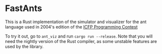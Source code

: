 FastAnts
========

This is a Rust implementation of the simulator and visualizer for the ant language
used in 2004's edition of the [ICFP Programming Contest](https://alliance.seas.upenn.edu/~plclub/cgi-bin/contest/)

To try it out, go to `ant_viz` and run `cargo run --release`. Note that you will
need the nightly version of the Rust compiler, as some unstable features are
used by the library.
